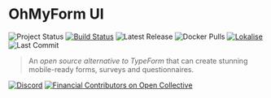 # OhMyForm UI

![Project Status](https://badgen.net/github/checks/ohmyform/ui)
[![Build Status](https://travis-ci.org/ohmyform/ui.svg?branch=master)](https://travis-ci.org/ohmyform/ui)
![Latest Release](https://badgen.net/github/tag/ohmyform/ui)
![Docker Pulls](https://badgen.net/docker/pulls/ohmyform/ui)
[![Lokalise](https://badgen.net/badge/Lokalise/EN/green?icon=libraries)](https://app.lokalise.com/public/379418475ede5d5c6937b0.31012044/)
![Last Commit](https://badgen.net/github/last-commit/ohmyform/ui)

> An *open source alternative to TypeForm* that can create stunning mobile-ready forms, surveys and questionnaires.

[![Discord](https://img.shields.io/discord/595773457862492190.svg?label=Discord%20Chat)](https://discord.gg/MJqAuAZ)
[![Financial Contributors on Open Collective](https://opencollective.com/ohmyform-sustainability/all/badge.svg?label=financial+contributors)](https://opencollective.com/ohmyform-sustainability)



